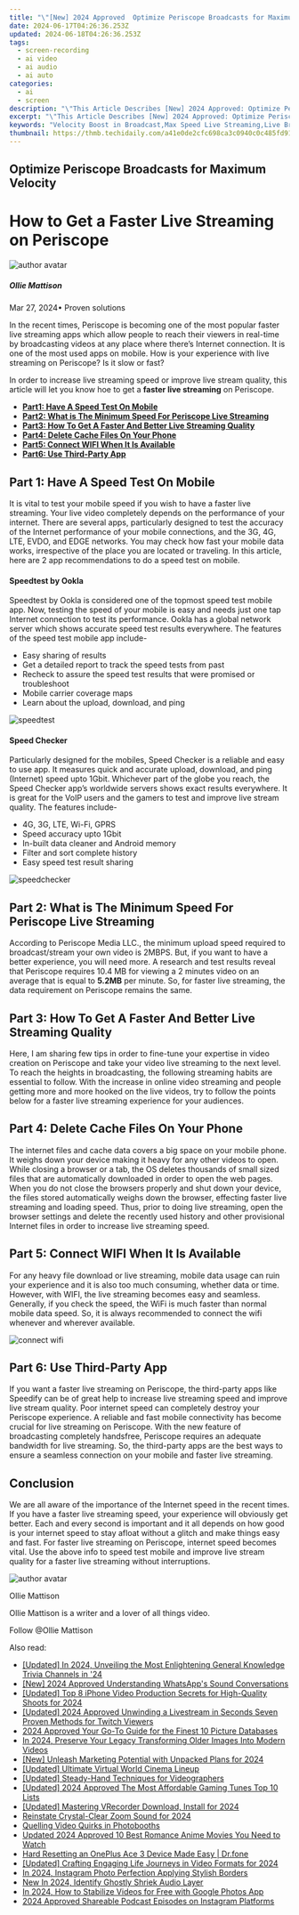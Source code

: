 ```yaml
---
title: "\"[New] 2024 Approved  Optimize Periscope Broadcasts for Maximum Velocity\""
date: 2024-06-17T04:26:36.253Z
updated: 2024-06-18T04:26:36.253Z
tags: 
  - screen-recording
  - ai video
  - ai audio
  - ai auto
categories: 
  - ai
  - screen
description: "\"This Article Describes [New] 2024 Approved: Optimize Periscope Broadcasts for Maximum Velocity\""
excerpt: "\"This Article Describes [New] 2024 Approved: Optimize Periscope Broadcasts for Maximum Velocity\""
keywords: "Velocity Boost in Broadcast,Max Speed Live Streaming,Live Broadcats Optimized,Broadcast Velocity Enhance,Velocity in Periscope Streams,Optimize Live Broadcasting,Max Velocity Periscope"
thumbnail: https://thmb.techidaily.com/a41e0de2cfc698ca3c0940c0c485fd915185405a99674b771fae0aecdd94d3b1.jpg
---
```


## Optimize Periscope Broadcasts for Maximum Velocity

# How to Get a Faster Live Streaming on Periscope

![author avatar](https://images.wondershare.com/filmora/article-images/ollie-mattison.jpg)

##### Ollie Mattison

 Mar 27, 2024• Proven solutions

 In the recent times, Periscope is becoming one of the most popular faster live streaming apps which allow people to reach their viewers in real-time by broadcasting videos at any place where there’s Internet connection. It is one of the most used apps on mobile. How is your experience with live streaming on Periscope? Is it slow or fast?

 In order to increase live streaming speed or improve live stream quality, this article will let you know hoe to get a **faster live streaming** on Periscope.

* [**Part1: Have A Speed Test On Mobile**](#part1)
* [**Part2: What is The Minimum Speed For Periscope Live Streaming**](#part2)
* [**Part3: How To Get A Faster And Better Live Streaming Quality**](#part3)
* [**Part4: Delete Cache Files On Your Phone**](#part4)
* [**Part5: Connect WIFI When It Is Available**](#part5)
* [**Part6: Use Third-Party App**](#part6)

## Part 1: Have A Speed Test On Mobile

 It is vital to test your mobile speed if you wish to have a faster live streaming. Your live video completely depends on the performance of your internet. There are several apps, particularly designed to test the accuracy of the Internet performance of your mobile connections, and the 3G, 4G, LTE, EVDO, and EDGE networks. You may check how fast your mobile data works, irrespective of the place you are located or traveling. In this article, here are 2 app recommendations to do a speed test on mobile.

#### Speedtest by Ookla

 Speedtest by Ookla is considered one of the topmost speed test mobile app. Now, testing the speed of your mobile is easy and needs just one tap Internet connection to test its performance. Ookla has a global network server which shows accurate speed test results everywhere. The features of the speed test mobile app include-

* Easy sharing of results
* Get a detailed report to track the speed tests from past
* Recheck to assure the speed test results that were promised or troubleshoot
* Mobile carrier coverage maps
* Learn about the upload, download, and ping

![speedtest](https://images.wondershare.com/filmora/article-images/speedtest.JPG)

#### Speed Checker

 Particularly designed for the mobiles, Speed Checker is a reliable and easy to use app. It measures quick and accurate upload, download, and ping (Internet) speed upto 1Gbit. Whichever part of the globe you reach, the Speed Checker app’s worldwide servers shows exact results everywhere. It is great for the VoIP users and the gamers to test and improve live stream quality. The features include-

* 4G, 3G, LTE, Wi-Fi, GPRS
* Speed accuracy upto 1Gbit
* In-built data cleaner and Android memory
* Filter and sort complete history
* Easy speed test result sharing

![speedchecker](https://images.wondershare.com/filmora/article-images/speedchecker.JPG)

## Part 2: What is The Minimum Speed For Periscope Live Streaming

 According to Periscope Media LLC., the minimum upload speed required to broadcast/stream your own video is 2MBPS. But, if you want to have a better experience, you will need more. A research and test results reveal that Periscope requires 10.4 MB for viewing a 2 minutes video on an average that is equal to **5.2MB** per minute. So, for faster live streaming, the data requirement on Periscope remains the same.

## Part 3: How To Get A Faster And Better Live Streaming Quality

 Here, I am sharing few tips in order to fine-tune your expertise in video creation on Periscope and take your video live streaming to the next level. To reach the heights in broadcasting, the following streaming habits are essential to follow. With the increase in online video streaming and people getting more and more hooked on the live videos, try to follow the points below for a faster live streaming experience for your audiences.

## Part 4: Delete Cache Files On Your Phone

 The internet files and cache data covers a big space on your mobile phone. It weighs down your device making it heavy for any other videos to open. While closing a browser or a tab, the OS deletes thousands of small sized files that are automatically downloaded in order to open the web pages. When you do not close the browsers properly and shut down your device, the files stored automatically weighs down the browser, effecting faster live streaming and loading speed. Thus, prior to doing live streaming, open the browser settings and delete the recently used history and other provisional Internet files in order to increase live streaming speed.

## Part 5: Connect WIFI When It Is Available

 For any heavy file download or live streaming, mobile data usage can ruin your experience and it is also too much consuming, whether data or time. However, with WIFI, the live streaming becomes easy and seamless. Generally, if you check the speed, the WiFi is much faster than normal mobile data speed. So, it is always recommended to connect the wifi whenever and wherever available.

![connect wifi](https://images.wondershare.com/filmora/article-images/connect-wifi.JPG)

## Part 6: Use Third-Party App

 If you want a faster live streaming on Periscope, the third-party apps like Speedify can be of great help to increase live streaming speed and improve live stream quality. Poor internet speed can completely destroy your Periscope experience. A reliable and fast mobile connectivity has become crucial for live streaming on Periscope. With the new feature of broadcasting completely handsfree, Periscope requires an adequate bandwidth for live streaming. So, the third-party apps are the best ways to ensure a seamless connection on your mobile and faster live streaming.

## Conclusion

 We are all aware of the importance of the Internet speed in the recent times. If you have a faster live streaming speed, your experience will obviously get better. Each and every second is important and it all depends on how good is your internet speed to stay afloat without a glitch and make things easy and fast. For faster live streaming on Periscope, internet speed becomes vital. Use the above info to speed test mobile and improve live stream quality for a faster live streaming without interruptions.

![author avatar](https://images.wondershare.com/filmora/article-images/ollie-mattison.jpg)

Ollie Mattison

Ollie Mattison is a writer and a lover of all things video.

Follow @Ollie Mattison


<ins class="adsbygoogle"
     style="display:block"
     data-ad-format="autorelaxed"
     data-ad-client="ca-pub-7571918770474297"
     data-ad-slot="1223367746"></ins>



<ins class="adsbygoogle"
     style="display:block"
     data-ad-client="ca-pub-7571918770474297"
     data-ad-slot="8358498916"
     data-ad-format="auto"
     data-full-width-responsive="true"></ins>


<span class="atpl-alsoreadstyle">Also read:</span>
<div><ul>
<li><a href="https://fox-direct.techidaily.com/updated-in-2024-unveiling-the-most-enlightening-general-knowledge-trivia-channels-in-24/"><u>[Updated] In 2024, Unveiling the Most Enlightening General Knowledge Trivia Channels in '24</u></a></li>
<li><a href="https://fox-direct.techidaily.com/new-2024-approved-understanding-whatsapps-sound-conversations/"><u>[New] 2024 Approved  Understanding WhatsApp's Sound Conversations</u></a></li>
<li><a href="https://fox-direct.techidaily.com/updated-top-8-iphone-video-production-secrets-for-high-quality-shoots-for-2024/"><u>[Updated] Top 8 iPhone Video Production Secrets for High-Quality Shoots for 2024</u></a></li>
<li><a href="https://fox-direct.techidaily.com/updated-2024-approved-unwinding-a-livestream-in-seconds-seven-proven-methods-for-twitch-viewers/"><u>[Updated] 2024 Approved  Unwinding a Livestream in Seconds  Seven Proven Methods for Twitch Viewers</u></a></li>
<li><a href="https://fox-direct.techidaily.com/2024-approved-your-go-to-guide-for-the-finest-10-picture-databases/"><u>2024 Approved  Your Go-To Guide for the Finest 10 Picture Databases</u></a></li>
<li><a href="https://fox-direct.techidaily.com/in-2024-preserve-your-legacy-transforming-older-images-into-modern-videos/"><u>In 2024, Preserve Your Legacy  Transforming Older Images Into Modern Videos</u></a></li>
<li><a href="https://fox-direct.techidaily.com/new-unleash-marketing-potential-with-unpacked-plans-for-2024/"><u>[New] Unleash Marketing Potential with Unpacked Plans for 2024</u></a></li>
<li><a href="https://fox-direct.techidaily.com/updated-ultimate-virtual-world-cinema-lineup/"><u>[Updated] Ultimate Virtual World Cinema Lineup</u></a></li>
<li><a href="https://fox-direct.techidaily.com/updated-steady-hand-techniques-for-videographers/"><u>[Updated] Steady-Hand Techniques for Videographers</u></a></li>
<li><a href="https://fox-direct.techidaily.com/updated-2024-approved-the-most-affordable-gaming-tunes-top-10-lists/"><u>[Updated] 2024 Approved  The Most Affordable Gaming Tunes  Top 10 Lists</u></a></li>
<li><a href="https://screen-video-capture.techidaily.com/updated-mastering-vrecorder-download-install-for-2024/"><u>[Updated] Mastering VRecorder Download, Install for 2024</u></a></li>
<li><a href="https://extra-skills.techidaily.com/reinstate-crystal-clear-zoom-sound-for-2024/"><u>Reinstate Crystal-Clear Zoom Sound for 2024</u></a></li>
<li><a href="https://extra-lessons.techidaily.com/quelling-video-quirks-in-photobooths/"><u>Quelling Video Quirks in Photobooths</u></a></li>
<li><a href="https://animation-videos.techidaily.com/updated-2024-approved-10-best-romance-anime-movies-you-need-to-watch/"><u>Updated 2024 Approved 10 Best Romance Anime Movies You Need to Watch</u></a></li>
<li><a href="https://techidaily.com/hard-resetting-an-oneplus-ace-3-device-made-easy-drfone-by-drfone-reset-android-reset-android/"><u>Hard Resetting an OnePlus Ace 3 Device Made Easy | Dr.fone</u></a></li>
<li><a href="https://eaxpv-info.techidaily.com/updated-crafting-engaging-life-journeys-in-video-formats-for-2024/"><u>[Updated] Crafting Engaging Life Journeys in Video Formats for 2024</u></a></li>
<li><a href="https://instagram-video-recordings.techidaily.com/in-2024-instagram-photo-perfection-applying-stylish-borders/"><u>In 2024, Instagram Photo Perfection  Applying Stylish Borders</u></a></li>
<li><a href="https://audio-editing.techidaily.com/new-in-2024-identify-ghostly-shriek-audio-layer/"><u>New In 2024, Identify Ghostly Shriek Audio Layer</u></a></li>
<li><a href="https://ai-video-editing.techidaily.com/in-2024-how-to-stabilize-videos-for-free-with-google-photos-app/"><u>In 2024, How to Stabilize Videos for Free with Google Photos App</u></a></li>
<li><a href="https://extra-support.techidaily.com/2024-approved-shareable-podcast-episodes-on-instagram-platforms/"><u>2024 Approved  Shareable Podcast Episodes on Instagram Platforms</u></a></li>
</ul></div>
